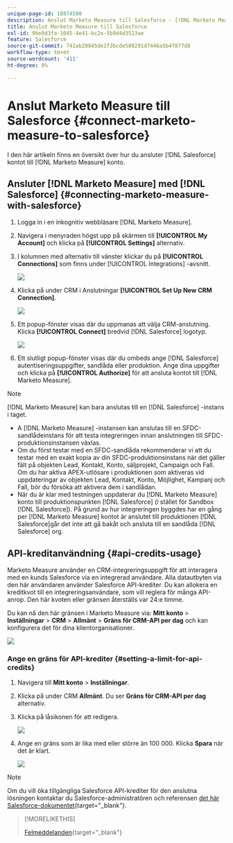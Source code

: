 ```yaml
---
unique-page-id: 18874580
description: Anslut Marketo Measure till Salesforce - [!DNL Marketo Measure]
title: Anslut Marketo Measure till Salesforce
exl-id: 9be8d3fa-1045-4e41-bc2e-5b9d4d3513ae
feature: Salesforce
source-git-commit: 741ab20845de2f3bcde589291d7446a5b4f877d8
workflow-type: tm+mt
source-wordcount: '411'
ht-degree: 0%

---
```


# Anslut Marketo Measure till Salesforce {#connect-marketo-measure-to-salesforce}

I den här artikeln finns en översikt över hur du ansluter [!DNL Salesforce] kontot till [!DNL Marketo Measure] konto.

## Ansluter [!DNL Marketo Measure] med [!DNL Salesforce] {#connecting-marketo-measure-with-salesforce}

1. Logga in i en inkognitiv webbläsare [!DNL Marketo Measure].

1. Navigera i menyraden högst upp på skärmen till **[!UICONTROL My Account]** och klicka på **[!UICONTROL Settings]** alternativ.

1. I kolumnen med alternativ till vänster klickar du på **[!UICONTROL Connections]** som finns under [!UICONTROL Integrations] -avsnitt.

   ![](assets/connect-marketo-measure-to-salesforce-1.png)

1. Klicka på under CRM i Anslutningar **[!UICONTROL Set Up New CRM Connection]**.

   ![](assets/connect-marketo-measure-to-salesforce-2.png)

1. Ett popup-fönster visas där du uppmanas att välja CRM-anslutning. Klicka **[!UICONTROL Connect]** bredvid [!DNL Salesforce] logotyp.

   ![](assets/connect-marketo-measure-to-salesforce-3.png)

1. Ett slutligt popup-fönster visas där du ombeds ange [!DNL Salesforce] autentiseringsuppgifter, sandlåda eller produktion. Ange dina uppgifter och klicka på **[!UICONTROL Authorize]** för att ansluta kontot till [!DNL Marketo Measure].

>[!NOTE]
>
>[!DNL Marketo Measure] kan bara anslutas till en [!DNL Salesforce] -instans i taget.
>
>* A [!DNL Marketo Measure] -instansen kan anslutas till en SFDC-sandlådeinstans för att testa integreringen innan anslutningen till SFDC-produktionsinstansen växlas.
>* Om du först testar med en SFDC-sandlåda rekommenderar vi att du testar med en exakt kopia av din SFDC-produktionsinstans när det gäller fält på objekten Lead, Kontakt, Konto, säljprojekt, Campaign och Fall. Om du har aktiva APEX-utlösare i produktionen som aktiveras vid uppdateringar av objekten Lead, Kontakt, Konto, Möjlighet, Kampanj och Fall, bör du försöka att aktivera dem i sandlådan.
>* När du är klar med testningen uppdaterar du [!DNL Marketo Measure] konto till produktionspunkten [!DNL Salesforce] (i stället för Sandbox [!DNL Salesforce]). På grund av hur integreringen byggdes har en gång per [!DNL Marketo Measure] kontot är anslutet till produktionen [!DNL Salesforce]går det inte att gå bakåt och ansluta till en sandlåda [!DNL Salesforce] org.

## API-kreditanvändning {#api-credits-usage}

Marketo Measure använder en CRM-integreringsuppgift för att interagera med en kunds Salesforce via en integrerad användare. Alla datautbyten via den här användaren använder Salesforce API-krediter. Du kan allokera en kreditkvot till en integreringsanvändare, som vill reglera för många API-anrop. Den här kvoten eller gränsen återställs var 24:e timme.

Du kan nå den här gränsen i Marketo Measure via: **Mitt konto** > **Inställningar** > **CRM** > **Allmänt** > **Gräns för CRM-API per dag** och kan konfigurera det för dina klientorganisationer.

![](assets/connect-marketo-measure-to-salesforce-4.png)

### Ange en gräns för API-krediter {#setting-a-limit-for-api-credits}

1. Navigera till **Mitt konto** > **Inställningar**.

1. Klicka på under CRM **Allmänt**. Du ser **Gräns för CRM-API per dag** alternativ.

1. Klicka på låsikonen för att redigera.

   ![](assets/connect-marketo-measure-to-salesforce-5.png)

1. Ange en gräns som är lika med eller större än 100 000. Klicka **Spara** när det är klart.

   ![](assets/connect-marketo-measure-to-salesforce-6.png)

>[!NOTE]
>
>Om du vill öka tillgängliga Salesforce API-krediter för den anslutna lösningen kontaktar du Salesforce-administratören och referensen [det här Salesforce-dokumentet](https://developer.salesforce.com/docs/atlas.en-us.salesforce_app_limits_cheatsheet.meta/salesforce_app_limits_cheatsheet/salesforce_app_limits_platform_api.htm){target="_blank"}.

>[!MORELIKETHIS]
>
>[Felmeddelanden](/help/configuration-and-setup/getting-started-with-marketo-measure/error-notifications.md){target="_blank"}
